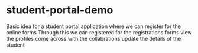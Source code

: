 # student-portal-demo
Basic idea for a student portal application
where we can register for the online forms
Through this we can registered for the registrations forms
view the profiles
come across with the collabrations 
update the details of the student
